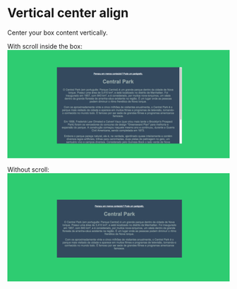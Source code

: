 # Vertical center align
Center your box content vertically. 

With scroll inside the box:
![With scroll inside the box](/example1.png)


Without scroll:
![Without scroll](/example2.png)